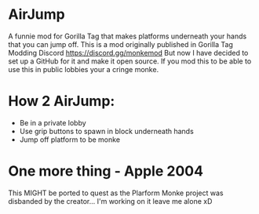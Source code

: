 # AirJump
A funnie mod for Gorilla Tag
that makes platforms underneath your hands that you can jump off.
This is a mod originally published in
Gorilla Tag Modding Discord https://discord.gg/monkemod
But now I have decided to set up a GitHub for it and make it open source.
If you mod this to be able to use this in public lobbies your a cringe monke.

# How 2 AirJump:
- Be in a private lobby
- Use grip buttons to spawn in block underneath hands
- Jump off platform to be monke

# One more thing - Apple 2004
This MIGHT be ported to quest as the Plarform Monke project was disbanded by the creator...
I'm working on it leave me alone xD
